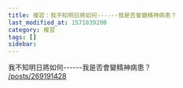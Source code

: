 ```yaml
---
title: 複習：我不知明日將如何------我是否會變精神病患？
last_modified_at: 1571839200
category: 複習
tags: []
sidebar: 
---
```


<p>我不知明日將如何------我是否會變精神病患？<br/>
<a href="/posts/269191428" target="_blank">/posts/269191428</a></p>
<p> </p>
